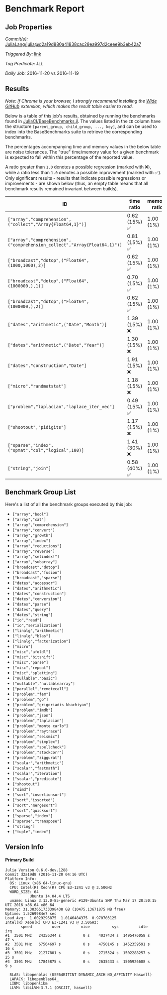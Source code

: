 # Benchmark Report

## Job Properties

*Commit(s):* [JuliaLang/julia@d2a19d880a41838cac28ea997d2ceee9b3eb42a7](https://github.com/JuliaLang/julia/commit/d2a19d880a41838cac28ea997d2ceee9b3eb42a7)

*Triggered By:* [link](https://github.com/JuliaLang/julia/commit/d2a19d880a41838cac28ea997d2ceee9b3eb42a7#commitcomment-19893344)

*Tag Predicate:* `ALL`

*Daily Job:* 2016-11-20 vs 2016-11-19

## Results

*Note: If Chrome is your browser, I strongly recommend installing the [Wide GitHub](https://chrome.google.com/webstore/detail/wide-github/kaalofacklcidaampbokdplbklpeldpj?hl=en)
extension, which makes the result table easier to read.*

Below is a table of this job's results, obtained by running the benchmarks found in
[JuliaCI/BaseBenchmarks.jl](https://github.com/JuliaCI/BaseBenchmarks.jl). The values
listed in the `ID` column have the structure `[parent_group, child_group, ..., key]`,
and can be used to index into the BaseBenchmarks suite to retrieve the corresponding
benchmarks.

The percentages accompanying time and memory values in the below table are noise tolerances. The "true"
time/memory value for a given benchmark is expected to fall within this percentage of the reported value.

A ratio greater than `1.0` denotes a possible regression (marked with :x:), while a ratio less
than `1.0` denotes a possible improvement (marked with :white_check_mark:). Only significant results - results
that indicate possible regressions or improvements - are shown below (thus, an empty table means that all
benchmark results remained invariant between builds).

| ID | time ratio | memory ratio |
|----|------------|--------------|
| `["array","comprehension",("collect","Array{Float64,1}")]` | 0.62 (15%) :white_check_mark: | 1.00 (1%)  |
| `["array","comprehension",("comprehension_collect","Array{Float64,1}")]` | 0.81 (15%) :white_check_mark: | 1.00 (1%)  |
| `["broadcast","dotop",("Float64",(1000,1000),2)]` | 0.62 (15%) :white_check_mark: | 1.00 (1%)  |
| `["broadcast","dotop",("Float64",(1000000,),1)]` | 0.70 (15%) :white_check_mark: | 1.00 (1%)  |
| `["broadcast","dotop",("Float64",(1000000,),2)]` | 0.62 (15%) :white_check_mark: | 1.00 (1%)  |
| `["dates","arithmetic",("Date","Month")]` | 1.39 (15%) :x: | 1.00 (1%)  |
| `["dates","arithmetic",("Date","Year")]` | 1.30 (15%) :x: | 1.00 (1%)  |
| `["dates","construction","Date"]` | 1.91 (15%) :x: | 1.00 (1%)  |
| `["micro","randmatstat"]` | 1.18 (15%) :x: | 1.00 (1%)  |
| `["problem","laplacian","laplace_iter_vec"]` | 0.49 (15%) :white_check_mark: | 1.00 (1%)  |
| `["shootout","pidigits"]` | 1.17 (15%) :x: | 1.00 (1%)  |
| `["sparse","index",("spmat","col","logical",100)]` | 1.41 (30%) :x: | 1.00 (1%)  |
| `["string","join"]` | 0.58 (40%) :white_check_mark: | 1.00 (1%)  |

## Benchmark Group List

Here's a list of all the benchmark groups executed by this job:

- `["array","bool"]`
- `["array","cat"]`
- `["array","comprehension"]`
- `["array","convert"]`
- `["array","growth"]`
- `["array","index"]`
- `["array","reductions"]`
- `["array","reverse"]`
- `["array","setindex!"]`
- `["array","subarray"]`
- `["broadcast","dotop"]`
- `["broadcast","fusion"]`
- `["broadcast","sparse"]`
- `["dates","accessor"]`
- `["dates","arithmetic"]`
- `["dates","construction"]`
- `["dates","conversion"]`
- `["dates","parse"]`
- `["dates","query"]`
- `["dates","string"]`
- `["io","read"]`
- `["io","serialization"]`
- `["linalg","arithmetic"]`
- `["linalg","blas"]`
- `["linalg","factorization"]`
- `["micro"]`
- `["misc","afoldl"]`
- `["misc","bitshift"]`
- `["misc","parse"]`
- `["misc","repeat"]`
- `["misc","splatting"]`
- `["nullable","basic"]`
- `["nullable","nullablearray"]`
- `["parallel","remotecall"]`
- `["problem","fem"]`
- `["problem","go"]`
- `["problem","grigoriadis khachiyan"]`
- `["problem","imdb"]`
- `["problem","json"]`
- `["problem","laplacian"]`
- `["problem","monte carlo"]`
- `["problem","raytrace"]`
- `["problem","seismic"]`
- `["problem","simplex"]`
- `["problem","spellcheck"]`
- `["problem","stockcorr"]`
- `["problem","ziggurat"]`
- `["scalar","arithmetic"]`
- `["scalar","fastmath"]`
- `["scalar","iteration"]`
- `["scalar","predicate"]`
- `["shootout"]`
- `["simd"]`
- `["sort","insertionsort"]`
- `["sort","issorted"]`
- `["sort","mergesort"]`
- `["sort","quicksort"]`
- `["sparse","index"]`
- `["sparse","transpose"]`
- `["string"]`
- `["tuple","index"]`

## Version Info

#### Primary Build

```
Julia Version 0.6.0-dev.1288
Commit d2a19d8 (2016-11-20 04:16 UTC)
Platform Info:
  OS: Linux (x86_64-linux-gnu)
  CPU: Intel(R) Xeon(R) CPU E3-1241 v3 @ 3.50GHz
  WORD_SIZE: 64
           Ubuntu 14.04.4 LTS
  uname: Linux 3.13.0-85-generic #129-Ubuntu SMP Thu Mar 17 20:50:15 UTC 2016 x86_64 x86_64
Memory: 31.383651733398438 GB (10475.13671875 MB free)
Uptime: 1.5269984e7 sec
Load Avg:  1.0029296875  1.0146484375  0.970703125
Intel(R) Xeon(R) CPU E3-1241 v3 @ 3.50GHz: 
       speed         user         nice          sys         idle          irq
#1  3501 MHz   24356344 s          0 s    4037434 s  1495476058 s         47 s
#2  3501 MHz   67564697 s          0 s    4750145 s  1452359591 s         16 s
#3  3501 MHz   21277801 s          0 s    2715324 s  1502288257 s         25 s
#4  3501 MHz   17845875 s          0 s    2635433 s  1505926688 s          9 s

  BLAS: libopenblas (USE64BITINT DYNAMIC_ARCH NO_AFFINITY Haswell)
  LAPACK: libopenblas64_
  LIBM: libopenlibm
  LLVM: libLLVM-3.7.1 (ORCJIT, haswell)

```
